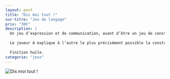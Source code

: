 ```yaml
---
layout: post
title: "Dis moi tout !"
sur-titre: "Jeu de langage"
prix: "30€"
description: |
  Un jeu d’expression et de communication, avant d’être un jeu de construction.
  
  Le joueur A explique à l’autre le plus précisément possible la construction qu’il réalise, cachée derrière le paravent. Le joueur B écoute et tente de la reproduire le plus fidèlement possible !
  
  Finition huile.
categorie: "jeux"
---
```

![Dis moi tout !]({{site.baseurl}}/assets/img/produits/ludique/Dis-moi-tout-DETOURE.png)
